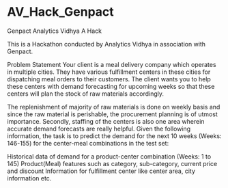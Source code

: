 # AV_Hack_Genpact
Genpact Analytics Vidhya A Hack

This is a Hackathon conducted by Analytics Vidhya in association with Genpact.

Problem Statement
Your client is a meal delivery company which operates in multiple cities. They have various fulfillment centers in these cities for dispatching meal orders to their customers. The client wants you to help these centers with demand forecasting for upcoming weeks so that these centers will plan the stock of raw materials accordingly.

The replenishment of majority of raw materials is done on weekly basis and since the raw material is perishable, the procurement planning is of utmost importance. Secondly, staffing of the centers is also one area wherein accurate demand forecasts are really helpful. Given the following information, the task is to predict the demand for the next 10 weeks (Weeks: 146-155) for the center-meal combinations in the test set:
 

Historical data of demand for a product-center combination (Weeks: 1 to 145)
Product(Meal) features such as category, sub-category, current price and discount
Information for fulfillment center like center area, city information etc.

